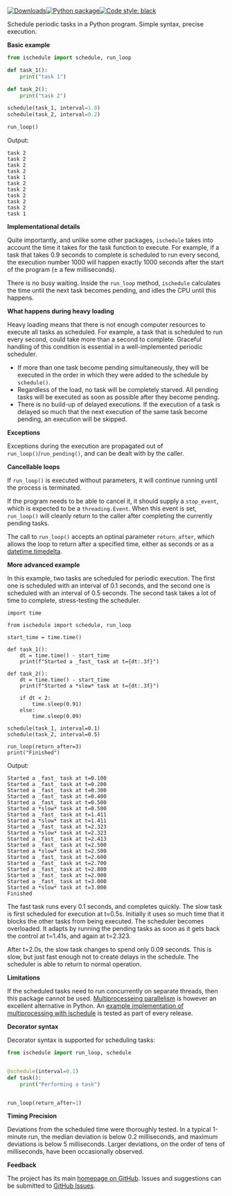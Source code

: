 [![Downloads](https://pepy.tech/badge/ischedule)](https://pepy.tech/project/ischedule)[![Python package](https://github.com/aleksve/ischedule/actions/workflows/python-package.yml/badge.svg)](https://github.com/aleksve/ischedule/actions/workflows/python-package.yml)[![Code style: black](https://img.shields.io/badge/code%20style-black-000000.svg)](https://github.com/psf/black)

Schedule periodic tasks in a Python program. Simple syntax, precise execution.

**Basic example**

```python
from ischedule import schedule, run_loop

def task_1():
    print("task 1")

def task_2():
    print("task 2")

schedule(task_1, interval=1.0)
schedule(task_2, interval=0.2)

run_loop()
```
Output:
```text
task 2
task 2
task 2
task 2
task 1
task 2
task 2
task 2
task 2
task 2
task 1
```

**Implementational details**

Quite importantly, and unlike some other packages, `ischedule` takes into account the time it takes for the task function to execute. For example, if a task that takes 0.9 seconds to complete is scheduled to run every second, the execution number 1000 will happen exactly 1000 seconds after the start of the program (± a few milliseconds).

There is no busy waiting. Inside the `run_loop` method, `ischedule` calculates the time until the next task becomes pending, and idles the CPU until this happens.  

**What happens during heavy loading**

Heavy loading means that there is not enough computer resources to execute all tasks as scheduled. For example, a task that is scheduled to run every second, could take more than a second to complete. Graceful handling of this condition is essential in a well-implemented periodic scheduler. 
* If more than one task become pending simultaneously, they will be executed in the order in which they were added to the schedule by `schedule()`.
* Regardless of the load, no task will be completely starved. All pending tasks will be executed as soon as possible after they become pending.
* There is no build-up of delayed executions. If the execution of a task is delayed so much that the next execution of the same task become pending, an execution will be skipped. 

**Exceptions**

Exceptions during the execution are propagated out of `run_loop()`/`run_pending()`, and can be dealt with by the caller.

**Cancellable loops**

If `run_loop()` is executed without parameters, it will continue running until the process is terminated. 

If the program needs to be able to cancel it, it should supply a `stop_event`, which is expected to be a `threading.Event`. When this event is set, `run_loop()` will cleanly return to the caller after completing the currently pending tasks.

The call to `run_loop()` accepts an optinal parameter `return_after`, which allows the loop to return after a specified time, either as seconds or as a [datetime.timedelta](https://docs.python.org/3/library/datetime.html#datetime.timedelta). 

**More advanced example**

In this example, two tasks are scheduled for periodic execution. The first one is scheduled with an interval of 0.1 seconds, and the second one is scheduled with an interval of 0.5 seconds. The second task takes a lot of time to complete, stress-testing the scheduler.

```python3
import time

from ischedule import schedule, run_loop

start_time = time.time()

def task_1():
    dt = time.time() - start_time
    print(f"Started a _fast_ task at t={dt:.3f}")

def task_2():
    dt = time.time() - start_time
    print(f"Started a *slow* task at t={dt:.3f}")

    if dt < 2:
        time.sleep(0.91)
    else:
        time.sleep(0.09)

schedule(task_1, interval=0.1)
schedule(task_2, interval=0.5)

run_loop(return_after=3)
print("Finished")
```
Output:
```
Started a _fast_ task at t=0.100
Started a _fast_ task at t=0.200
Started a _fast_ task at t=0.300
Started a _fast_ task at t=0.400
Started a _fast_ task at t=0.500
Started a *slow* task at t=0.500
Started a _fast_ task at t=1.411
Started a *slow* task at t=1.411
Started a _fast_ task at t=2.323
Started a *slow* task at t=2.323
Started a _fast_ task at t=2.413
Started a _fast_ task at t=2.500
Started a *slow* task at t=2.500
Started a _fast_ task at t=2.600
Started a _fast_ task at t=2.700
Started a _fast_ task at t=2.800
Started a _fast_ task at t=2.900
Started a _fast_ task at t=3.000
Started a *slow* task at t=3.000
Finished
```
The fast task runs every 0.1 seconds, and completes quickly. The slow task is first scheduled for execution at t=0.5s. Initially it uses so much time that it blocks the other tasks from being executed. The scheduler becomes overloaded. It adapts by running the pending tasks as soon as it gets back the control at t=1.41s, and again at t=2.323. 

After t=2.0s, the slow task changes to spend only 0.09 seconds. This is slow, but just fast enough not to create delays in the schedule. The scheduler is able to return to normal operation.

**Limitations**

If the scheduled tasks need to run concurrently on separate threads, then this package cannot be used. [Multiprocesseing parallelism](https://docs.python.org/3/library/multiprocessing.html) is however an excellent alternative in Python. An [example implementation of multiprocessing with ischedule](https://github.com/aleksve/ischedule/blob/master/tests/test_multiproc.py) is tested as part of every release.

**Decorator syntax**

Decorator syntax is supported for scheduling tasks: 
```python
from ischedule import run_loop, schedule


@schedule(interval=0.1)
def task():
    print("Performing a task")


run_loop(return_after=1)
```

**Timing Precision**

Deviations from the scheduled time were thoroughly tested.
In a typical 1-minute run, the median deviation is below 0.2 milliseconds, and maximum deviations is below 5 milliseconds. 
Larger deviations, on the order of tens of milliseconds, have been occasionally observed. 

**Feedback**

The project has its main [homepage on GitHub](https://github.com/aleksve/ischedule). Issues and suggestions can be submitted to [GitHub Issues](https://github.com/aleksve/ischedule/issues).  


